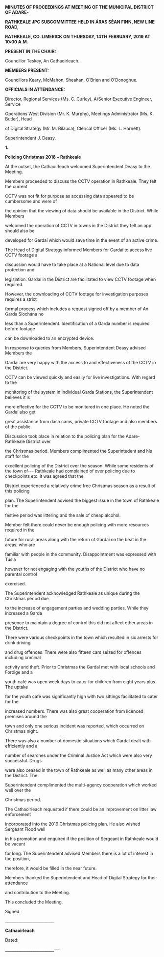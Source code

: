 **MINUTES OF PROCEEDINGS AT MEETING OF THE MUNICIPAL DISTRICT OF ADARE-**

**RATHKEALE JPC SUBCOMMITTEE HELD IN ÁRAS SÉAN FINN, NEW LINE ROAD,**

**RATHKEALE, CO. LIMERICK ON THURSDAY, 14TH** **FEBRUARY, 2019 AT 10:00 A.M.**

**PRESENT IN THE CHAIR:**

Councillor Teskey, An Cathaoirleach.

**MEMBERS PRESENT:**

Councillors Keary, McMahon, Sheahan, O’Brien and O’Donoghue.

**OFFICIALS IN ATTENDANCE:**

Director, Regional Services (Ms. C. Curley), A/Senior Executive Engineer, Service

Operations West Division (Mr. K. Murphy), Meetings Administrator (Ms. K. Butler), Head

of Digital Strategy (Mr. M. Bilauca), Clerical Officer (Ms. L. Harnett).

Superintendent J. Deasy.

**1.**

**Policing Christmas 2018** **–** **Rathkeale**

At the outset, the Cathaoirleach welcomed Superintendent Deasy to the Meeting.

Members proceeded to discuss the CCTV operation in Rathkeale. They felt the current

CCTV was not fit for purpose as accessing data appeared to be cumbersome and were of

the opinion that the viewing of data should be available in the District. While Members

welcomed the operation of CCTV in towns in the District they felt an app should also be

developed for Gardaí which would save time in the event of an active crime.

The Head of Digital Strategy informed Members for Gardaí to access live CCTV footage a

discussion would have to take place at a National level due to data protection and

legislation. Gardaí in the District are facilitated to view CCTV footage when required.

However, the downloading of CCTV footage for investigation purposes requires a strict

formal process which includes a request signed off by a member of An Garda Síochána no

less than a Superintendent. Identification of a Garda number is required before footage

can be downloaded to an encrypted device.

In response to queries from Members, Superintendent Deasy advised Members the

Gardaí are very happy with the access to and effectiveness of the CCTV in the District.

CCTV can be viewed quickly and easily for live investigations. With regard to the

monitoring of the system in individual Garda Stations, the Superintendent believes it is

more effective for the CCTV to be monitored in one place. He noted the Gardaí also get

great assistance from dash cams, private CCTV footage and also members of the public.

Discussion took place in relation to the policing plan for the Adare-Rathkeale District over

the Christmas period. Members complimented the Superintedent and his staff for the

excellent policing of the District over the season. While some residents of the town of---
Rathkeale had complained of over policing due to checkpoints etc. it was agreed that the

District experienced a relatively crime free Christmas season as a result of this policing

plan. The Superintendent advised the biggest issue in the town of Rathkeale for the

festive period was littering and the sale of cheap alcohol.

Member felt there could never be enough policing with more resources required in the

future for rural areas along with the return of Gardaí on the beat in the areas, who are

familiar with people in the community. Disappointment was expressed with Tusla

however for not engaging with the youths of the District who have no parental control

exercised.

The Superintendent acknowledged Rathkeale as unique during the Christmas period due

to the increase of engagement parties and wedding parties. While they increased a Garda

presence to maintain a degree of control this did not affect other areas in the District.

There were various checkpoints in the town which resulted in six arrests for drink driving

and drug offences. There were also fifteen cars seized for offences including criminal

activity and theft. Prior to Christmas the Gardaí met with local schools and Foróige and a

youth café was open week days to cater for children from eight years plus. The uptake

for the youth café was significantly high with two sittings facilitated to cater for the

increased numbers. There was also great cooperation from licenced premises around the

town and only one serious incident was reported, which occurred on Christmas night.

There was also a number of domestic situations which Gardaí dealt with efficiently and a

number of searches under the Criminal Justice Act which were also very successful. Drugs

were also ceased in the town of Rathkeale as well as many other areas in the District. The

Superintendent complimented the multi-agency cooperation which worked well over the

Christmas period.

The Cathaoirleach requested if there could be an improvement on litter law enforcement

incorporated into the 2019 Christmas policing plan. He also wished Sergeant Flood well

in his promotion and enquired if the position of Sergeant in Rathkeale would be vacant

for long. The Superintendent advised Members there is a lot of interest in the position,

therefore, it would be filled in the near future.

Members thanked the Superintendent and Head of Digital Strategy for their attendance

and contribution to the Meeting.

This concluded the Meeting.

Signed:

\_\_\_\_\_\_\_\_\_\_\_\_\_\_\_\_\_\_\_\_\_\_\_\_\_

**Cathaoirleach**

Dated:

\_\_\_\_\_\_\_\_\_\_\_\_\_\_\_\_\_\_\_\_\_\_\_\_\_---
